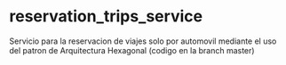 # reservation_trips_service
Servicio para la reservacion de viajes solo por automovil mediante el uso del patron de Arquitectura Hexagonal (codigo en la branch master)
